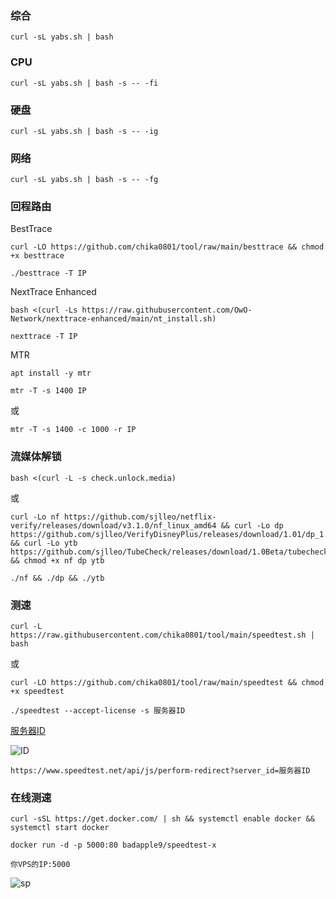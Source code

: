 ### 综合
```
curl -sL yabs.sh | bash
```

### CPU
```
curl -sL yabs.sh | bash -s -- -fi
```

### 硬盘
```
curl -sL yabs.sh | bash -s -- -ig
```

### 网络
```
curl -sL yabs.sh | bash -s -- -fg
```

### 回程路由
BestTrace
```
curl -LO https://github.com/chika0801/tool/raw/main/besttrace && chmod +x besttrace
```

```
./besttrace -T IP
```

NextTrace Enhanced
```
bash <(curl -Ls https://raw.githubusercontent.com/OwO-Network/nexttrace-enhanced/main/nt_install.sh)
```

```
nexttrace -T IP
```

MTR
```
apt install -y mtr
```

```
mtr -T -s 1400 IP
```

或

```
mtr -T -s 1400 -c 1000 -r IP
```

### 流媒体解锁
```
bash <(curl -L -s check.unlock.media)
```

或

```
curl -Lo nf https://github.com/sjlleo/netflix-verify/releases/download/v3.1.0/nf_linux_amd64 && curl -Lo dp https://github.com/sjlleo/VerifyDisneyPlus/releases/download/1.01/dp_1.01_linux_amd64 && curl -Lo ytb https://github.com/sjlleo/TubeCheck/releases/download/1.0Beta/tubecheck_1.0beta_linux_amd64 && chmod +x nf dp ytb
```

```
./nf && ./dp && ./ytb
```

### 测速
```
curl -L https://raw.githubusercontent.com/chika0801/tool/main/speedtest.sh | bash
```

或

```
curl -LO https://github.com/chika0801/tool/raw/main/speedtest && chmod +x speedtest
```

```
./speedtest --accept-license -s 服务器ID
```

[服务器ID](https://www.speedtest.net)

![ID](https://user-images.githubusercontent.com/88967758/181433447-a394e038-50d1-41ef-ba15-f708dfda1b09.jpg)

```
https://www.speedtest.net/api/js/perform-redirect?server_id=服务器ID
```

### 在线测速
```
curl -sSL https://get.docker.com/ | sh && systemctl enable docker && systemctl start docker
```

```
docker run -d -p 5000:80 badapple9/speedtest-x
```

```
你VPS的IP:5000
```

![sp](https://user-images.githubusercontent.com/88967758/183491760-53cffb1b-d196-4cff-be69-103606774dea.jpg)

